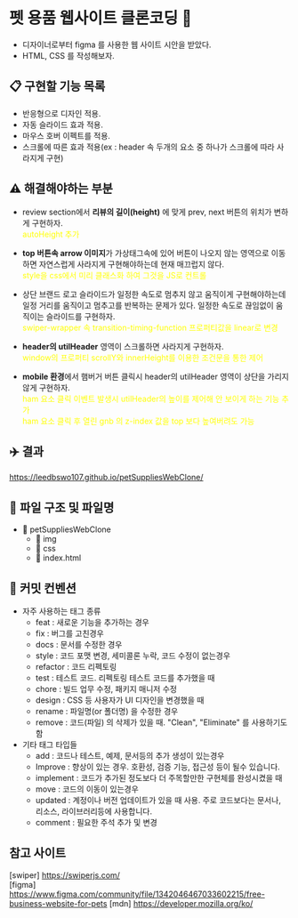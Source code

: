 # 펫 용품 웹사이트 클론코딩 :dog:

- 디자이너로부터 figma 를 사용한 웹 사이트 시안을 받았다.
- HTML, CSS 를 작성해보자.

## :clipboard: 구현할 기능 목록

- 반응형으로 디자인 적용.
- 자동 슬라이드 효과 적용.
- 마우스 호버 이펙트를 적용.
- 스크롤에 따른 효과 적용(ex : header 속 두개의 요소 중 하나가 스크롤에 따라 사라지게 구현)

## :warning: 해결해야하는 부분

- review section에서 <b>리뷰의 길이(height)</b> 에 맞게 prev, next 버튼의 위치가 변하게 구현하자. </br>
  <span style="color:yellow">
  autoHeight 추가
  </span>
- <b>top 버튼속 arrow 이미지</b>가 가상태그속에 있어 버튼이 나오지 않는 영역으로 이동하면 자연스럽게 사라지게 구현해야하는데 현재 매끄럽지 않다.</br>
  <span style="color:yellow">
  style을 css에서 미리 클래스화 하여 그것을 JS로 컨트롤
  </span>
- 상단 브랜드 로고 슬라이드가 일정한 속도로 멈추지 않고 움직이게 구현해야하는데 일정 거리를 움직이고 멈추고를 반복하는 문제가 있다. 일정한 속도로 끊임없이 움직이는 슬라이드를 구현하자.</br>
  <span style="color:yellow">
  swiper-wrapper 속 transition-timing-function 프로퍼티값을 linear로 변경
  </span>

- <b>header의 utilHeader</b> 영역이 스크롤하면 사라지게 구현하자.</br>
  <span style="color:yellow">
  window의 프로퍼티 scrollY와 innerHeight를 이용한 조건문을 통한 제어
  </span>

- <b>mobile 환경</b>에서 햄버거 버튼 클릭시 header의 utilHeader 영역이 상단을 가리지 않게 구현하자.</br>
  <span style="color:yellow">
  ham 요소 클릭 이벤트 발생시 utilHeader의 높이를 제어해 안 보이게 하는 기능 추가
  </br>ham 요소 클릭 후 열린 gnb 의 z-index 값을 top 보다 높여버려도 가능
  </span>

## :airplane: 결과

<https://leedbswo107.github.io/petSuppliesWebClone/>

## :file_folder: 파일 구조 및 파일명

- :open_file_folder: petSuppliesWebClone
  - :open_file_folder: img
    <!-- - :memo: -->
  - :open_file_folder: css
  - :memo: index.html

## :book: 커밋 컨벤션

- 자주 사용하는 태그 종류
  - feat : 새로운 기능을 추가하는 경우
  - fix : 버그를 고친경우
  - docs : 문서를 수정한 경우
  - style : 코드 포맷 변경, 세미콜론 누락, 코드 수정이 없는경우
  - refactor : 코드 리펙토링
  - test : 테스트 코드. 리펙토링 테스트 코드를 추가했을 때
  - chore : 빌드 업무 수정, 패키지 매니저 수정
  - design : CSS 등 사용자가 UI 디자인을 변경했을 때
  - rename : 파일명(or 폴더명) 을 수정한 경우
  - remove : 코드(파일) 의 삭제가 있을 때. "Clean", "Eliminate" 를 사용하기도 함
- 기타 태그 타입들
  - add : 코드나 테스트, 예제, 문서등의 추가 생성이 있는경우
  - Improve : 향상이 있는 경우. 호환성, 검증 기능, 접근성 등이 될수 있습니다.
  - implement : 코드가 추가된 정도보다 더 주목할만한 구현체를 완성시켰을 때
  - move : 코드의 이동이 있는경우
  - updated : 계정이나 버전 업데이트가 있을 때 사용. 주로 코드보다는 문서나, 리소스, 라이브러리등에 사용합니다.
  - comment : 필요한 주석 추가 및 변경

## 참고 사이트

[swiper] <https://swiperjs.com/>  
[figma] <https://www.figma.com/community/file/1342046467033602215/free-business-website-for-pets>
[mdn] <https://developer.mozilla.org/ko/>
